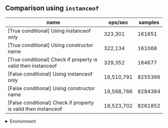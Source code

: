 ## Comparison using `instanceof`

|name|ops/sec|samples|
|-|-|-|
|[True conditional] Using instanceof only|323,301|161651|
|[True conditional] Using constructor name|322,134|161068|
|[True conditional] Check if property is valid then instanceof |329,352|164677|
|[False conditional] Using instanceof only|16,510,791|8255396|
|[False conditional] Using constructor name|16,568,766|8284384|
|[False conditional] Check if property is valid then instanceof |16,523,702|8261852|


<details>
<summary>Environment</summary>

* __Machine:__ linux x64 | 4 vCPUs | 15.2GB Mem
* __Run:__ Thu May 09 2024 20:54:30 GMT+0000 (Coordinated Universal Time)
</details>

<!--
{"environment":{"platform":"linux","arch":"x64","cpus":4,"totalMemory":15.245216369628906},"benchmarks":[{"name":"[True conditional] Using instanceof only","opsSec":323301.3421903481,"samples":161651},{"name":"[True conditional] Using constructor name","opsSec":322134.3398304248,"samples":161068},{"name":"[True conditional] Check if property is valid then instanceof ","opsSec":329352.18657412607,"samples":164677},{"name":"[False conditional] Using instanceof only","opsSec":16510791.275687791,"samples":8255396},{"name":"[False conditional] Using constructor name","opsSec":16568766.1117558,"samples":8284384},{"name":"[False conditional] Check if property is valid then instanceof ","opsSec":16523702.936319401,"samples":8261852}]}-->
